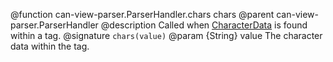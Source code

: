 @function can-view-parser.ParserHandler.chars chars
@parent can-view-parser.ParserHandler
@description Called when [CharacterData](https://developer.mozilla.org/en-US/docs/Web/API/CharacterData) is found within a tag.
@signature `chars(value)`
@param {String} value The character data within the tag.
